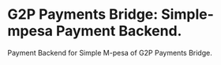# G2P Payments Bridge: Simple-mpesa Payment Backend.

Payment Backend for Simple M-pesa of G2P Payments Bridge.
